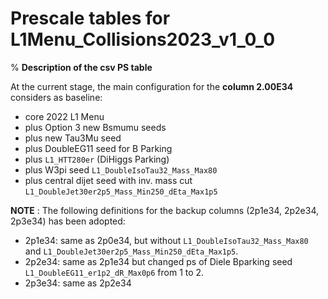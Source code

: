 # Prescale tables for L1Menu_Collisions2023_v1_0_0
%
**Description of the csv PS table** 

At the current stage, the main configuration for the **column 2.00E34** considers as baseline:
* core 2022 L1 Menu
* plus Option 3 new Bsmumu seeds
* plus new Tau3Mu seed
* plus DoubleEG11 seed for B Parking
* plus `L1_HTT280er` (DiHiggs Parking)
* plus W3pi seed `L1_DoubleIsoTau32_Mass_Max80`
* plus central dijet seed with inv. mass cut `L1_DoubleJet30er2p5_Mass_Min250_dEta_Max1p5`


**NOTE** : The following definitions for the backup columns (2p1e34, 2p2e34, 2p3e34) has been adopted:
* 2p1e34: same as 2p0e34, but without `L1_DoubleIsoTau32_Mass_Max80` and `L1_DoubleJet30er2p5_Mass_Min250_dEta_Max1p5`.
* 2p2e34: same as 2p1e34 but changed ps of Diele Bparking seed `L1_DoubleEG11_er1p2_dR_Max0p6` from 1 to 2.
* 2p3e34: same as 2p2e34
